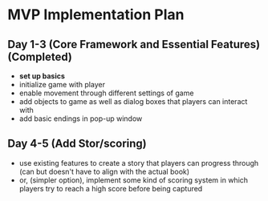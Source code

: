 # MVP Implementation Plan

## Day 1-3 (Core Framework and Essential Features) (Completed)
- **set up basics**
- initialize game with player
- enable movement through different settings of game
- add objects to game as well as dialog boxes that players can interact with
- add basic endings in pop-up window

## Day 4-5 (Add Stor/scoring)
- use existing features to create a story that players can progress through (can but doesn't have to align with the actual book)
- or, (simpler option), implement some kind of scoring system in which players try to reach a high score before being captured
